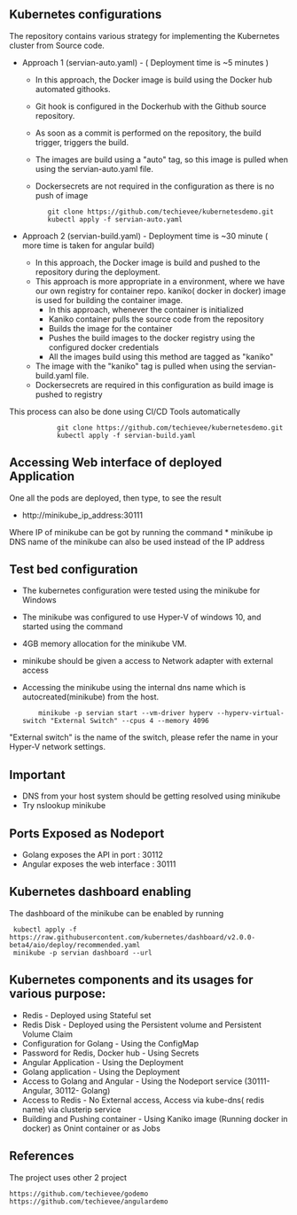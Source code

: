 ## Kubernetes configurations

The repository contains various strategy for implementing the Kubernetes cluster from Source code.

* Approach 1 (servian-auto.yaml) -  ( Deployment time is ~5 minutes )
    - In this approach, the Docker image is build using the Docker hub automated githooks.  
    - Git hook is configured in the Dockerhub with the Github source repository.
    - As soon as a commit is performed on the repository, the build trigger, triggers the build.
    - The images are build using a "auto" tag, so this image is pulled when using the servian-auto.yaml file.
    - Dockersecrets are not required in the configuration as there is no push of image
 
             git clone https://github.com/techievee/kubernetesdemo.git
             kubectl apply -f servian-auto.yaml
    
* Approach 2 (servian-build.yaml) -   Deployment time is ~30 minute ( more time is taken for angular build)

    - In this approach, the Docker image is build and pushed to the repository during the deployment.
    - This approach is more appropriate in a environment, where we have our own registry for container repo.
 kaniko( docker in docker) image is used for building the container image.
        - In this approach, whenever the container is initialized
        - Kaniko container pulls the source code from the repository
        - Builds the image for the container
        - Pushes the build images to the docker registry using the configured docker credentials
        - All the images build using this method are tagged as "kaniko"
    - The image with the "kaniko" tag is pulled when using the servian-build.yaml file.
    - Dockersecrets are required in this configuration as build image is pushed to registry

This process can also be done using CI/CD Tools automatically

    
                git clone https://github.com/techievee/kubernetesdemo.git
                kubectl apply -f servian-build.yaml
 
## Accessing Web interface of deployed Application

One all the pods are deployed, then type, to see the result

* http://minikube_ip_address:30111

Where IP of minikube can be got by running the command 
            * minikube ip 
 DNS name of the minikube can also be used instead of the IP address

## Test bed configuration

- The kubernetes configuration were tested using the minikube for Windows
- The minikube was configured to use Hyper-V of windows 10, and started using the command
- 4GB memory allocation for the minikube VM.
- minikube should be given a access to Network adapter with external access
- Accessing the minikube using the internal dns name which is autocreated(minikube) from the host.

          minikube -p servian start --vm-driver hyperv --hyperv-virtual-switch "External Switch" --cpus 4 --memory 4096
          

"External switch" is the name of the switch, please refer the name in your Hyper-V network settings.

## Important
* DNS from your host system should be getting resolved using minikube
* Try nslookup minikube

## Ports Exposed as Nodeport
* Golang exposes the API in port : 30112
* Angular exposes the web interface : 30111

## Kubernetes dashboard enabling

The dashboard of the minikube can be enabled by running

     kubectl apply -f https://raw.githubusercontent.com/kubernetes/dashboard/v2.0.0-beta4/aio/deploy/recommended.yaml
     minikube -p servian dashboard --url

## Kubernetes components and its usages for various purpose:
   * Redis - Deployed using Stateful set
   * Redis Disk - Deployed using the Persistent volume and Persistent Volume Claim
   * Configuration for Golang - Using the ConfigMap
   * Password for Redis, Docker hub - Using Secrets
   * Angular Application - Using the Deployment
   * Golang application - Using the Deployment
   * Access to Golang and Angular - Using the Nodeport service (30111- Angular, 30112- Golang)
   * Access to Redis - No External access, Access via kube-dns( redis name) via clusterip service
   * Building and Pushing container - Using Kaniko image (Running docker in docker) as Onint container or as Jobs

## References
The project uses other 2 project

    https://github.com/techievee/godemo
    https://github.com/techievee/angulardemo
